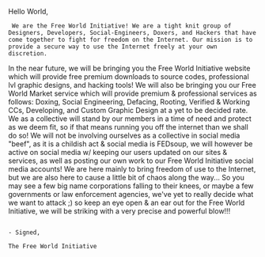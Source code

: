 
Hello World,
     
     We are the Free World Initiative! We are a tight knit group of Designers, Developers, Social-Engineers, Doxers, and Hackers that have come together to fight for freedom on the Internet. Our mission is to provide a secure way to use the Internet freely at your own discretion.
In the near future, we will be bringing you the Free World Initiative website which will provide free premium downloads to source codes, professional lvl graphic designs, and hacking tools! We will also be bringing you our Free World Market service which will provide premium & professional services as follows: Doxing, Social Engineering, Defacing, Rooting, Verified & Working CCs, Developing, and Custom Graphic Design at a yet to be decided rate. We as a collective will stand by our members in a time of need and protect as we deem fit, so if that means running you off the internet than we shall do so! We will not be involving ourselves as a collective in social media "beef", as it is a childish act & social media is FEDsoup, we will however be active on social media w/ keeping our users updated on our sites & services, as well as posting our own work to our Free World Initiative social media accounts! We are here mainly to bring freedom of use to the Internet, but we are also here to cause a little bit of chaos along the way... So you may see a few big name corporations falling to their knees, or maybe a few governments or law enforcement agencies, we've yet to really decide what we want to attack ;) so keep an eye open & an ear out for the Free World Initiative, we will be striking with a very precise and powerful blow!!!

                                                                                                                                                                     - Signed,
                                                                                                                                                                     The Free World Initiative
